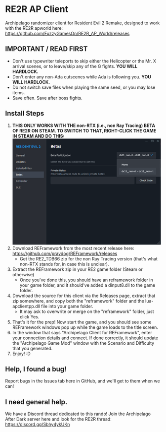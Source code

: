# RE2R AP Client
Archipelago randomizer client for Resident Evil 2 Remake, designed to work with the RE2R apworld here: https://github.com/FuzzyGamesOn/RE2R_AP_World/releases

## IMPORTANT / READ FIRST

- Don't use typewriter teleports to skip either the Helicopter or the Mr. X arrival scenes, or to leave/skip any of the G fights. **YOU WILL HARDLOCK.**
- Don't enter any non-Ada cutscenes while Ada is following you. **YOU WILL HARDLOCK.**
- Do not switch save files when playing the same seed, or you may lose items.
- Save often. Save after boss fights.

## Install Steps

1. **THIS ONLY WORKS WITH THE non-RTX (i.e., non Ray Tracing) BETA OF RE2R ON STEAM. TO SWITCH TO THAT, RIGHT-CLICK THE GAME IN STEAM AND DO THIS:**
![](_readme/re2r-switch-to-beta.png)
2. Download REFramework from the most recent release here: https://github.com/praydog/REFramework/releases
    - Get the RE2_TDB66 zip for the non Ray Tracing version (that's what non-RTX stands for, in case this is unclear).
3. Extract the REFramework zip in your RE2 game folder (Steam or otherwise)
    - Once you've done this, you should have an reframework folder in your game folder, and it should've added a dinput8.dll to the game folder.
4. Download the source for this client via the Releases page, extract that zip somewhere, and copy both the "reframework" folder and the lua-apclientpp.dll file into your game folder.
    - It may ask to overwrite or merge on the "reframework" folder, just click Yes.
5. That's it for the prep! Now start the game, and you should see some REFramework windows pop up while the game loads to the title screen.
6. In the window that says "Archipelago Client for REFramework", enter your connection details and connect. If done correctly, it should update the "Archipelago Game Mod" window with the Scenario and Difficulty that you generated.
7. Enjoy! :D

## Help, I found a bug!

Report bugs in the Issues tab here in GitHub, and we'll get to them when we can!

## I need general help.

We have a Discord thread dedicated to this rando! Join the Archipelago After Dark server here and look for the RE2R thread: https://discord.gg/Sbhy4ykUKn
